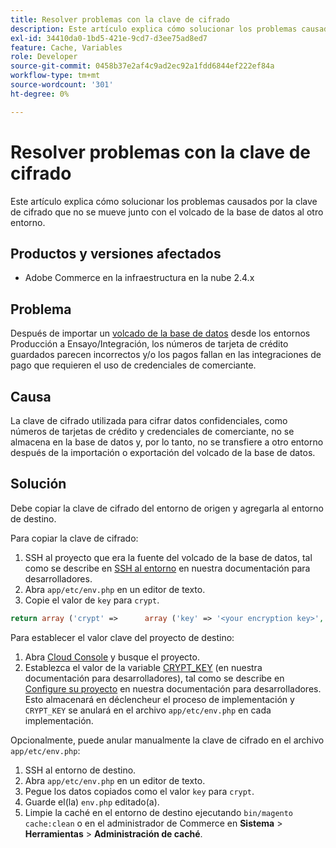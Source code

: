 ```yaml
---
title: Resolver problemas con la clave de cifrado
description: Este artículo explica cómo solucionar los problemas causados por la clave de cifrado que no se mueve junto con el volcado de la base de datos al otro entorno.
exl-id: 34410da0-1bd5-421e-9cd7-d3ee75ad8ed7
feature: Cache, Variables
role: Developer
source-git-commit: 0458b37e2af4c9ad2ec92a1fdd6844ef222ef84a
workflow-type: tm+mt
source-wordcount: '301'
ht-degree: 0%

---
```


# Resolver problemas con la clave de cifrado

Este artículo explica cómo solucionar los problemas causados por la clave de cifrado que no se mueve junto con el volcado de la base de datos al otro entorno.

## Productos y versiones afectados

* Adobe Commerce en la infraestructura en la nube 2.4.x

## Problema

Después de importar un [volcado de la base de datos](/help/how-to/general/create-database-dump-on-cloud.md) desde los entornos Producción a Ensayo/Integración, los números de tarjeta de crédito guardados parecen incorrectos y/o los pagos fallan en las integraciones de pago que requieren el uso de credenciales de comerciante.

## Causa

La clave de cifrado utilizada para cifrar datos confidenciales, como números de tarjetas de crédito y credenciales de comerciante, no se almacena en la base de datos y, por lo tanto, no se transfiere a otro entorno después de la importación o exportación del volcado de la base de datos.

## Solución

Debe copiar la clave de cifrado del entorno de origen y agregarla al entorno de destino.

Para copiar la clave de cifrado:

1. SSH al proyecto que era la fuente del volcado de la base de datos, tal como se describe en [SSH al entorno](https://experienceleague.adobe.com/docs/commerce-cloud-service/user-guide/develop/secure-connections.html?lang=es) en nuestra documentación para desarrolladores.
1. Abra `app/etc/env.php` en un editor de texto.
1. Copie el valor de `key` para `crypt`.

```php
return array ('crypt' =>      array ('key' => '<your encryption key>', ),);
```

Para establecer el valor clave del proyecto de destino:

1. Abra [Cloud Console](https://console.adobecommerce.com) y busque el proyecto.
1. Establezca el valor de la variable [CRYPT\_KEY](https://experienceleague.adobe.com/docs/commerce-cloud-service/user-guide/configure/env/stage/variables-deploy.html?lang=es) (en nuestra documentación para desarrolladores), tal como se describe en [Configure su proyecto](https://experienceleague.adobe.com/docs/commerce-cloud-service/user-guide/project/overview.html?lang=es) en nuestra documentación para desarrolladores. Esto almacenará en déclencheur el proceso de implementación y `CRYPT_KEY` se anulará en el archivo `app/etc/env.php` en cada implementación.

Opcionalmente, puede anular manualmente la clave de cifrado en el archivo `app/etc/env.php`:

1. SSH al entorno de destino.
1. Abra `app/etc/env.php` en un editor de texto.
1. Pegue los datos copiados como el valor `key` para `crypt`.
1. Guarde el(la) `env.php` editado(a).
1. Limpie la caché en el entorno de destino ejecutando `bin/magento cache:clean` o en el administrador de Commerce en **Sistema** > **Herramientas** > **Administración de caché**.
